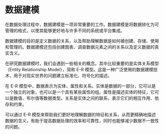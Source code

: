 # 数据建模

在数据处理过程中，数据建模是一项非常重要的工作。数据建模是将数据转化为可管理的格式，以使其能够更好地与许多不同的系统或平台集成。

数据建模的目的是定义数据的关系，以及帮助理解数据是如何被创建、存储、使用和管理的。数据建模还包括创建图表、调查数据元素之间的关系以及定义数据的真实含义。

在研究数据建模时，我们会遇到一些相关的概念。其中比较重要的是实体关系模型（Entity Relationship Model），简称 E-R 模型。这是一种广泛使用的数据建模技术，用于对现实世界的问题建立标准化、符号化的描述。

在 E-R 模型中，数据表示为实体、属性和关系。实体是数据的一部分，它可以是一个独立的对象，也可以是一个具有某些属性的组。属性是描述实体的特征，它可以是数值、布尔值等数据类型。关系是实体之间的联系，表示它们的相互作用、依存和约束。

可以通过 E-R 模型来帮助我们更好地理解数据的特征和关系，从而更精确地描述数据的含义，有助于提高数据处理的效率和可靠性，同时也能够减少数据不一致性的问题。